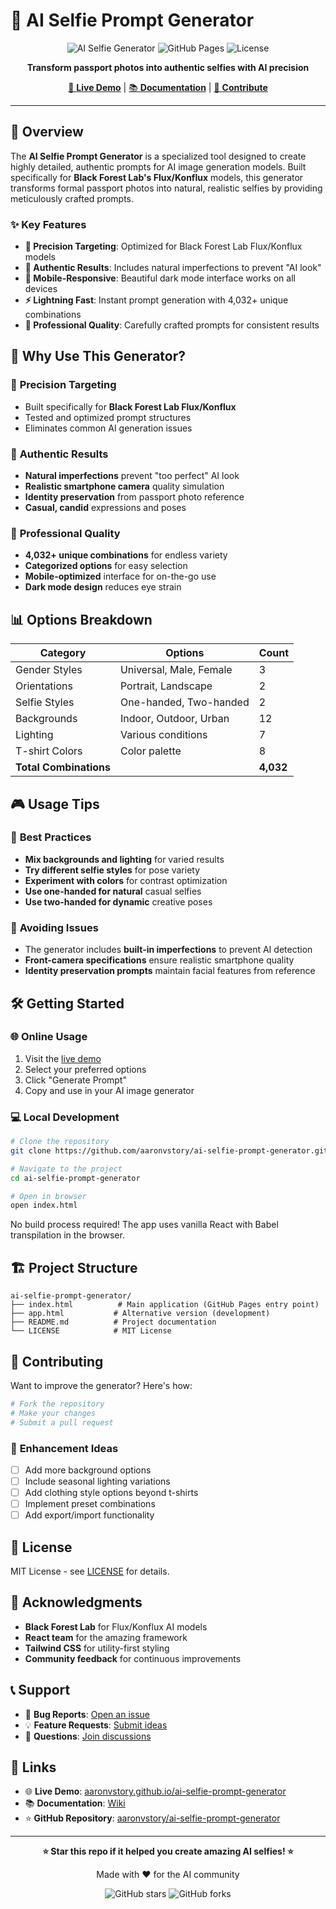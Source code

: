 # 📸 AI Selfie Prompt Generator

<div align="center">

![AI Selfie Generator](https://img.shields.io/badge/AI-Selfie%20Generator-blue?style=for-the-badge&logo=react)
![GitHub Pages](https://img.shields.io/badge/GitHub-Pages-green?style=for-the-badge&logo=github)
![License](https://img.shields.io/badge/License-MIT-yellow?style=for-the-badge)

**Transform passport photos into authentic selfies with AI precision**

[🚀 **Live Demo**](https://aaronvstory.github.io/ai-selfie-prompt-generator/) | [📚 **Documentation**](#-usage-tips) | [🤝 **Contribute**](#-contributing)

</div>

---

## 🌟 **Overview**

The **AI Selfie Prompt Generator** is a specialized tool designed to create highly detailed, authentic prompts for AI image generation models. Built specifically for **Black Forest Lab's Flux/Konflux** models, this generator transforms formal passport photos into natural, realistic selfies by providing meticulously crafted prompts.

### ✨ **Key Features**

- **🎯 Precision Targeting**: Optimized for Black Forest Lab Flux/Konflux models
- **🔄 Authentic Results**: Includes natural imperfections to prevent "AI look"
- **📱 Mobile-Responsive**: Beautiful dark mode interface works on all devices
- **⚡ Lightning Fast**: Instant prompt generation with 4,032+ unique combinations
- **🎨 Professional Quality**: Carefully crafted prompts for consistent results

## 🚀 **Why Use This Generator?**

### 🎯 **Precision Targeting**
- Built specifically for **Black Forest Lab Flux/Konflux**
- Tested and optimized prompt structures
- Eliminates common AI generation issues

### 🔄 **Authentic Results**
- **Natural imperfections** prevent "too perfect" AI look
- **Realistic smartphone camera** quality simulation
- **Identity preservation** from passport photo reference
- **Casual, candid** expressions and poses

### 🎨 **Professional Quality**
- **4,032+ unique combinations** for endless variety
- **Categorized options** for easy selection
- **Mobile-optimized** interface for on-the-go use
- **Dark mode design** reduces eye strain

## 📊 **Options Breakdown**

| Category | Options | Count |
|----------|---------|-------|
| Gender Styles | Universal, Male, Female | 3 |
| Orientations | Portrait, Landscape | 2 |
| Selfie Styles | One-handed, Two-handed | 2 |
| Backgrounds | Indoor, Outdoor, Urban | 12 |
| Lighting | Various conditions | 7 |
| T-shirt Colors | Color palette | 8 |
| **Total Combinations** | | **4,032** |

## 🎮 **Usage Tips**

### 🎨 **Best Practices**
- **Mix backgrounds and lighting** for varied results
- **Try different selfie styles** for pose variety
- **Experiment with colors** for contrast optimization
- **Use one-handed for natural** casual selfies
- **Use two-handed for dynamic** creative poses

### 🚫 **Avoiding Issues**
- The generator includes **built-in imperfections** to prevent AI detection
- **Front-camera specifications** ensure realistic smartphone quality
- **Identity preservation prompts** maintain facial features from reference

## 🛠️ **Getting Started**

### 🌐 **Online Usage**
1. Visit the [live demo](https://aaronvstory.github.io/ai-selfie-prompt-generator/)
2. Select your preferred options
3. Click "Generate Prompt"
4. Copy and use in your AI image generator

### 💻 **Local Development**

```bash
# Clone the repository
git clone https://github.com/aaronvstory/ai-selfie-prompt-generator.git

# Navigate to the project
cd ai-selfie-prompt-generator

# Open in browser
open index.html
```

No build process required! The app uses vanilla React with Babel transpilation in the browser.

## 🏗️ **Project Structure**

```
ai-selfie-prompt-generator/
├── index.html          # Main application (GitHub Pages entry point)
├── app.html           # Alternative version (development)
├── README.md          # Project documentation
└── LICENSE            # MIT License
```

## 🤝 **Contributing**

Want to improve the generator? Here's how:

```bash
# Fork the repository
# Make your changes
# Submit a pull request
```

### 🔧 **Enhancement Ideas**
- [ ] Add more background options
- [ ] Include seasonal lighting variations
- [ ] Add clothing style options beyond t-shirts
- [ ] Implement preset combinations
- [ ] Add export/import functionality

## 📄 **License**

MIT License - see [LICENSE](LICENSE) for details.

## 🙏 **Acknowledgments**

- **Black Forest Lab** for Flux/Konflux AI models
- **React team** for the amazing framework
- **Tailwind CSS** for utility-first styling
- **Community feedback** for continuous improvements

## 📞 **Support**

- 🐛 **Bug Reports**: [Open an issue](https://github.com/aaronvstory/ai-selfie-prompt-generator/issues)
- 💡 **Feature Requests**: [Submit ideas](https://github.com/aaronvstory/ai-selfie-prompt-generator/discussions)
- 💬 **Questions**: [Join discussions](https://github.com/aaronvstory/ai-selfie-prompt-generator/discussions)

## 🔗 **Links**

- 🌐 **Live Demo**: [aaronvstory.github.io/ai-selfie-prompt-generator](https://aaronvstory.github.io/ai-selfie-prompt-generator/)
- 📚 **Documentation**: [Wiki](https://github.com/aaronvstory/ai-selfie-prompt-generator/wiki)
- ⭐ **GitHub Repository**: [aaronvstory/ai-selfie-prompt-generator](https://github.com/aaronvstory/ai-selfie-prompt-generator)

---

<div align="center">

**⭐ Star this repo if it helped you create amazing AI selfies! ⭐**

Made with ❤️ for the AI community

![GitHub stars](https://img.shields.io/github/stars/aaronvstory/ai-selfie-prompt-generator?style=social)
![GitHub forks](https://img.shields.io/github/forks/aaronvstory/ai-selfie-prompt-generator?style=social)

</div>